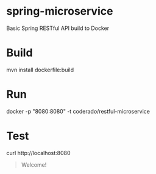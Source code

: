 # spring-microservice
Basic Spring RESTful API build to Docker


# Build
mvn install dockerfile:build
# Run
docker -p "8080:8080" -t coderado/restful-microservice
# Test
curl http://localhost:8080
> Welcome!

